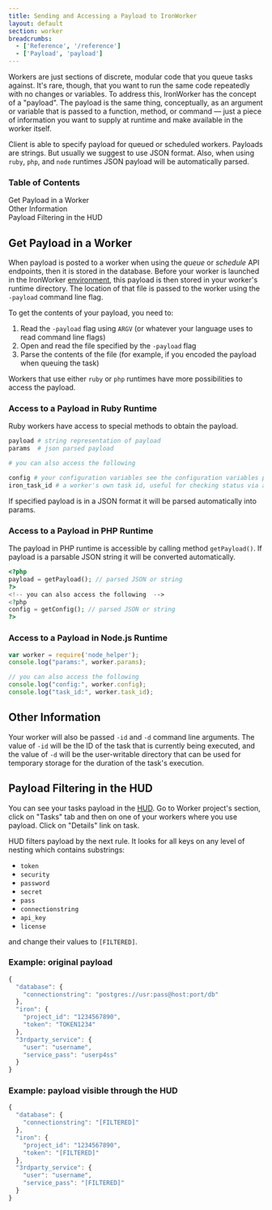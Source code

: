 ```yaml
---
title: Sending and Accessing a Payload to IronWorker
layout: default
section: worker
breadcrumbs:
  - ['Reference', '/reference']
  - ['Payload', 'payload']
---
```


Workers are just sections of discrete, modular code that you queue tasks against.
It's rare, though, that you want to run the same code repeatedly with no changes or variables.
To address this, IronWorker has the concept of a "payload".
The payload is the same thing, conceptually, as an argument or variable that is passed to a
function, method, or command —
just a piece of information you want to supply at runtime and make available in the worker itself.

Client is able to specify payload for queued or scheduled workers.
Payloads are strings. But usually we suggest to use JSON format.
Also, when using `ruby`, `php`, and `node` runtimes JSON payload will be automatically parsed.

<section id="toc">
  <h3>Table of Contents</h3>
  <ul>
    <li><a href="#get_payload_in_a_worker">Get Payload in a Worker</a></li>
    <li><a href="#other_information">Other Information</a></li>
    <li><a href="#payload_filtering_in_the_hud">Payload Filtering in the HUD</a></li>
  </ul>
</section>

<h2 id="get_payload_in_a_worker">Get Payload in a Worker</h2>

When payload is posted to a worker when using the *queue* or *schedule* API endpoints, then it is stored in the database.
Before your worker is launched in the IronWorker [environment](/worker/reference/environment),
this payload is then stored in your worker's runtime directory. The location of that file is passed to the worker using the `-payload` command line flag.

To get the contents of your payload, you need to:

1. Read the `-payload` flag using `ARGV` (or whatever your language uses to read command line flags)
2. Open and read the file specified by the `-payload` flag
3. Parse the contents of the file (for example, if you encoded the payload when queuing the task)

Workers that use either `ruby` or `php` runtimes have more possibilities to access the payload.

### Access to a Payload in Ruby Runtime

Ruby workers have access to special methods to obtain the payload.

```ruby
payload # string representation of payload
params  # json parsed payload

# you can also access the following

config # your configuration variables see the configuration variables page for more info
iron_task_id # a worker's own task id, useful for checking status via api.
```

If specified payload is in a JSON format it will be parsed automatically into params.


### Access to a Payload in PHP Runtime

The payload in PHP runtime is accessible by calling method `getPayload()`.
If payload is a parsable JSON string it will be converted automatically.


```php
<?php
payload = getPayload(); // parsed JSON or string
?>
<!-- you can also access the following  -->
<?php
config = getConfig(); // parsed JSON or string
?>
```

### Access to a Payload in Node.js Runtime

```js
var worker = require('node_helper');
console.log("params:", worker.params);

// you can also access the following
console.log("config:", worker.config);
console.log("task_id:", worker.task_id);
```

<h2 id="other_information">Other Information</h2>

Your worker will also be passed `-id` and `-d` command line arguments.
The value of `-id` will be the ID of the task that is currently being executed,
and the value of `-d` will be the user-writable directory
that can be used for temporary storage for the duration of the task's execution.

<h2 id="payload_filtering_in_the_hud">Payload Filtering in the HUD</h2>

You can see your tasks payload in the [HUD](https://hud.iron.io).
Go to Worker project's section, click on "Tasks" tab and then on one of your workers where you use payload.
Click on "Details" link on task.

HUD filters payload by the next rule.
It looks for all keys on any level of nesting which contains substrings:

* `token`
* `security`
* `password`
* `secret`
* `pass`
* `connectionstring`
* `api_key`
* `license`

and change their values to `[FILTERED]`.

### Example: original payload


```js
{
  "database": {
    "connectionstring": "postgres://usr:pass@host:port/db"
  },
  "iron": {
    "project_id": "1234567890",
    "token": "TOKEN1234"
  },
  "3rdparty_service": {
    "user": "username",
    "service_pass": "userp4ss"
  }
}
```

### Example: payload visible through the HUD


```js
{
  "database": {
    "connectionstring": "[FILTERED]"
  },
  "iron": {
    "project_id": "1234567890",
    "token": "[FILTERED]"
  },
  "3rdparty_service": {
    "user": "username",
    "service_pass": "[FILTERED]"
  }
}
```
